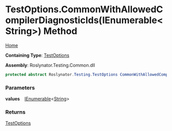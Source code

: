 # TestOptions\.CommonWithAllowedCompilerDiagnosticIds\(IEnumerable\<String>\) Method

[Home](../../../../README.md)

**Containing Type**: [TestOptions](../README.md)

**Assembly**: Roslynator\.Testing\.Common\.dll

```csharp
protected abstract Roslynator.Testing.TestOptions CommonWithAllowedCompilerDiagnosticIds(System.Collections.Generic.IEnumerable<string> values)
```

### Parameters

**values** &ensp; [IEnumerable](https://docs.microsoft.com/en-us/dotnet/api/system.collections.generic.ienumerable-1)\<[String](https://docs.microsoft.com/en-us/dotnet/api/system.string)>

### Returns

[TestOptions](../README.md)

